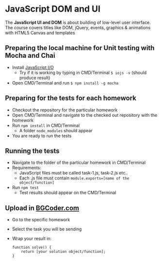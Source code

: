 # JavaScript DOM and UI

The **JavaScript UI and DOM** is about building of low-level user interface. The course covers titles like DOM, jQuery, events, graphics & animations with HTML5 Canvas and templates

## Preparing the local machine for Unit testing with Mocha and Chai 

* 	Install [JavaScript I/O](https://iojs.org/en/index.html "JavaScript I/O")
    *	Try if it is working by typing in CMD/Terminal `$ iojs -v` (should produce result)
*	Open CMD/Terminal and run `$ npm install -g mocha`

## Preparing for the tests for each homework

*	Checkout the repository for the particular homework	
*	Open CMD/Terminal and navigate to the checked out repository with the homework
*	Run `npm install` in CMD/Terminal
	*	A folder `node_modules` should appear
*	You are ready to run the tests

## Running the tests

*	Navigate to the folder of the particular homework in CMD/Terminal
*	Requirements:
	*	JavaScript files must be called task-1.js, task-2.js etc..
	*	Each .js file must contain `module.exports=[name of the object/function]`
* 	Run `npm test`
	*	Test results should appear on the CMD/Terminal
	
## Upload in [BGCoder.com](http://bgcoder.com/)

*	Go to the specific homework
*	Select the task you will be sending
*	Wrap your result in:

		function solve() {
			return [your solution object/function];
		}